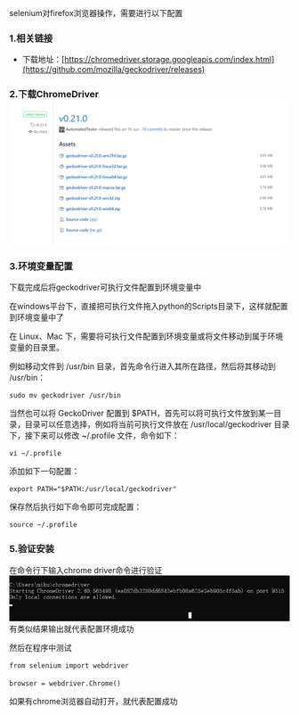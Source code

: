 selenium对firefox浏览器操作，需要进行以下配置

### 1.相关链接

* 下载地址：[https://chromedriver.storage.googleapis.com/index.html](https://github.com/mozilla/geckodriver/releases)

### 2.下载ChromeDriver![](/assets/1.2.4-1.png)

### 3.环境变量配置

下载完成后将geckodriver可执行文件配置到环境变量中

在windows平台下，直接把可执行文件拖入python的Scripts目录下，这样就配置到环境变量中了

在 Linux、Mac 下，需要将可执行文件配置到环境变量或将文件移动到属于环境变量的目录里。

例如移动文件到 /usr/bin 目录，首先命令行进入其所在路径，然后将其移动到 /usr/bin：

```
sudo mv geckodriver /usr/bin

```

当然也可以将 GeckoDriver 配置到 $PATH，首先可以将可执行文件放到某一目录，目录可以任意选择，例如将当前可执行文件放在 /usr/local/geckodriver 目录下，接下来可以修改 ~/.profile 文件，命令如下：

```
vi ~/.profile

```

添加如下一句配置：

```
export PATH="$PATH:/usr/local/geckodriver"

```

保存然后执行如下命令即可完成配置：

```
source ~/.profile
```

### 5.验证安装

在命令行下输入chrome driver命令进行验证![](/assets/2.1.3-2.png)有类似结果输出就代表配置环境成功

然后在程序中测试

```
from selenium import webdriver

browser = webdriver.Chrome()
```

如果有chrome浏览器自动打开，就代表配置成功

